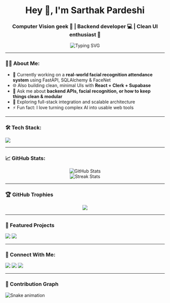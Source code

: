 <h1 align="center">Hey 👋, I'm Sarthak Pardeshi</h1>
<h3 align="center">Computer Vision geek 🤖 | Backend developer 💻 | Clean UI enthusiast 🎨</h3>

<p align="center">
  <img src="https://readme-typing-svg.herokuapp.com?font=Fira+Code&size=24&pause=1000&center=true&vCenter=true&width=435&lines=Building+real-world+AI+systems;FastAPI+%2B+FaceNet+%3D+🔥;Minimal+%26+Clean+UI+lover; Node.js+%7C+Clerk+%7C+Supabase+stack; Always+learning%2C+always+building" alt="Typing SVG" />
</p>

---

### 🧑‍💻 About Me:
- 🧠 Currently working on a **real-world facial recognition attendance system** using FastAPI, SQLAlchemy & FaceNet
- 🌐 Also building clean, minimal UIs with **React + Clerk + Supabase**
- 💬 Ask me about **backend APIs, facial recognition, or how to keep things clean & modular**
- 🧪 Exploring full-stack integration and scalable architecture
- ⚡ Fun fact: I love turning complex AI into usable web tools

---

### 🛠️ Tech Stack:
<p align="left">
  <img src="https://skillicons.dev/icons?i=python,fastapi,react,nodejs,js,tailwind,postgres,mysql,git,github,vercel,vscode&theme=light" />
</p>

---

### 📈 GitHub Stats:
<p align="center">
  <img src="https://github-readme-stats.vercel.app/api?username=your-username&show_icons=true&theme=radical" alt="GitHub Stats" />
  <br/>
  <img src="https://github-readme-streak-stats.herokuapp.com/?user=your-username&theme=radical" alt="Streak Stats"/>
</p>

---

### 🏆 GitHub Trophies
<p align="center">
  <img src="https://github-profile-trophy.vercel.app/?username=your-username&theme=gruvbox&row=1&column=6" />
</p>

---

### 📌 Featured Projects
<p align="left">
  <a href="https://github.com/your-username/facial-recognition-attendance"><img src="https://github-readme-stats.vercel.app/api/pin/?username=your-username&repo=facial-recognition-attendance&theme=radical" /></a>
  <a href="https://github.com/your-username/ipl-win-predictor"><img src="https://github-readme-stats.vercel.app/api/pin/?username=your-username&repo=ipl-win-predictor&theme=radical" /></a>
</p>

---

### 🔗 Connect With Me:
<p align="left">
  <a href="https://linkedin.com/in/your-link" target="_blank"><img src="https://img.shields.io/badge/LinkedIn-blue?style=for-the-badge&logo=linkedin" /></a>
  <a href="mailto:your@email.com"><img src="https://img.shields.io/badge/Gmail-red?style=for-the-badge&logo=gmail" /></a>
  <a href="https://twitter.com/your-twitter"><img src="https://img.shields.io/badge/Twitter-%231DA1F2.svg?style=for-the-badge&logo=twitter" /></a>
</p>

---

### 🐍 Contribution Graph
![Snake animation](https://github.com/your-username/your-username/blob/output/github-contribution-grid-snake.svg)

